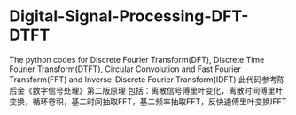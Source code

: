 # Digital-Signal-Processing-DFT-DTFT
The python codes for Discrete Fourier Transform(DFT), Discrete Time Fourier Transform(DTFT), Circular Convolution and Fast Fourier Transform(FFT) and Inverse-Discrete Fourier Transform(IDFT)
此代码参考陈后金《数字信号处理》第二版原理
包括：离散信号傅里叶变化，离散时间傅里叶变换，循环卷积，基二时间抽取FFT，基二频率抽取FFT，反快速傅里叶变换IFFT
